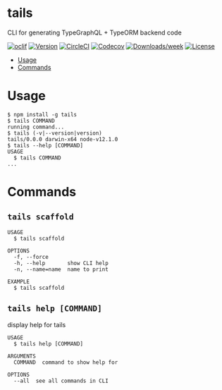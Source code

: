 # tails

CLI for generating TypeGraphQL + TypeORM backend code

[![oclif](https://img.shields.io/badge/cli-oclif-brightgreen.svg)](https://oclif.io)
[![Version](https://img.shields.io/npm/v/tails.svg)](https://npmjs.org/package/tails)
[![CircleCI](https://circleci.com/gh/NoQuarterTeam/tails/tree/master.svg?style=shield)](https://circleci.com/gh/NoQuarterTeam/tails/tree/master)
[![Codecov](https://codecov.io/gh/NoQuarterTeam/tails/branch/master/graph/badge.svg)](https://codecov.io/gh/NoQuarterTeam/tails)
[![Downloads/week](https://img.shields.io/npm/dw/tails.svg)](https://npmjs.org/package/tails)
[![License](https://img.shields.io/npm/l/tails.svg)](https://github.com/NoQuarterTeam/tails/blob/master/package.json)

<!-- toc -->

- [Usage](#usage)
- [Commands](#commands)
  <!-- tocstop -->

# Usage

<!-- usage -->

```sh-session
$ npm install -g tails
$ tails COMMAND
running command...
$ tails (-v|--version|version)
tails/0.0.0 darwin-x64 node-v12.1.0
$ tails --help [COMMAND]
USAGE
  $ tails COMMAND
...
```

<!-- usagestop -->

# Commands

<!-- commands -->

## `tails scaffold`

```
USAGE
  $ tails scaffold

OPTIONS
  -f, --force
  -h, --help       show CLI help
  -n, --name=name  name to print

EXAMPLE
  $ tails scaffold
```

## `tails help [COMMAND]`

display help for tails

```
USAGE
  $ tails help [COMMAND]

ARGUMENTS
  COMMAND  command to show help for

OPTIONS
  --all  see all commands in CLI
```
